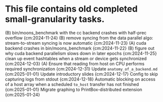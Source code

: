 # This file contains old completed small-granularity tasks.
(B) bin/moons_benchmark with the cc backend crashes with half-prec overflow {cm:2024-11-24}
(B) remove syncing from the data parallel algo: stream-to-stream syncing is now automatic {cm:2024-11-23}
(A) cuda backend crashes in bin/moons_benchmark {cm:2024-11-22}
(B) figure out why cuda backend parallelism slows down in later epochs {cm:2024-11-25}
clean up event hashtables when a stream or device gets synchronized {cm:2024-12-03}
(A) Ensure that reading from host on CPU performs required synchronization {cm:2024-12-31}
Update `anatomy_of_a_backend.md` {cm:2025-01-01}
Update introductory slides {cm:2024-12-17}
Config to skip capturing logs from stdout {cm:2024-12-18}
Automatic blocking on access of a host array when a scheduled `to_host` transfer has not finished {cm:2025-01-01}
Migrate graphing to PrintBox-distributed extension {cm:2025-01-24}